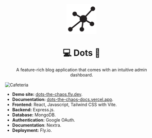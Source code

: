 <p align="center">
  <img alt="Cafeteria" style="width: 100px; max-width: 100%; height: auto;" src="./frontend/src/assets/dots.png"/>
    <h1 align="center">💻 Dots 📝</h1>
  <p align="center">A feature-rich blog application that comes with an intuitive admin dashboard.</p>
</p>

<img align="center" alt="Cafeteria" style="max-width: 500px; height: auto;" src="public/home.svg"/>

- **Demo site:** [dots-the-chaos.fly.dev](https://dots-the-chaos.fly.dev/).
- **Documentation:** [dots-the-chaos-docs.vercel.app](https://dots-the-chaos-docs.vercel.app/).
- **Frontend:** React, Javascript, Tailwind CSS with Vite.
- **Backend:** Express.js.
- **Database:** MongoDB.
- **Authentication:** Google OAuth.
- **Documentation**: Nextra.
- **Deployment:** Fly.io. 
